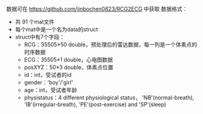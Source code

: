 数据可在 https://github.com/jinbochen0823/RCG2ECG 中获取
数据格式：
- 共 91 个mat文件
- 每个mat中是一个名为data的struct
- struct中有7个字段：
    - RCG：35505*50 double，预处理后的雷达数据，每一列是一个体素点的时序数据
    - ECG：35505*1 double，心电图数据
    - posXYZ：50*3 double，体素点位置
    - id：int，受试者的id
    - gender：'boy'/'girl'
    - age：int，受试者年龄
    - physistatus：4 different physiological status， 'NB'(normal-breath), 'IB'(irregular-breath), 'PE'(post-exercise) and 'SP'(sleep)